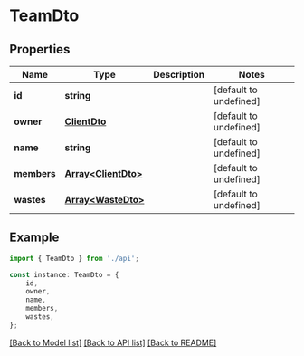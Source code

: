 # TeamDto


## Properties

Name | Type | Description | Notes
------------ | ------------- | ------------- | -------------
**id** | **string** |  | [default to undefined]
**owner** | [**ClientDto**](ClientDto.md) |  | [default to undefined]
**name** | **string** |  | [default to undefined]
**members** | [**Array&lt;ClientDto&gt;**](ClientDto.md) |  | [default to undefined]
**wastes** | [**Array&lt;WasteDto&gt;**](WasteDto.md) |  | [default to undefined]

## Example

```typescript
import { TeamDto } from './api';

const instance: TeamDto = {
    id,
    owner,
    name,
    members,
    wastes,
};
```

[[Back to Model list]](../README.md#documentation-for-models) [[Back to API list]](../README.md#documentation-for-api-endpoints) [[Back to README]](../README.md)
